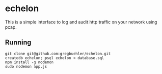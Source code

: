 echelon
=======

This is a simple interface to log and audit http traffic on your network using pcap.

Running
-----

    git clone git@github.com:gregbuehler/echelon.git
    createdb echelon; psql echelon < database.sql
    npm install -g nodemon
    sudo nodemon app.js

